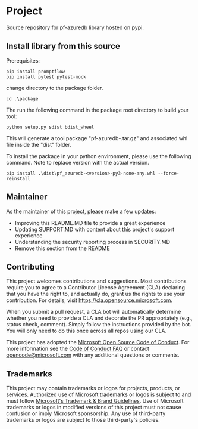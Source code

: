 # Project

Source repository for pf-azuredb library hosted on pypi. 

## Install library from this source

Prerequisites:
```
pip install promptflow
pip install pytest pytest-mock
```
change directory to the package folder. 
```
cd .\package 
```
The run the following command in the package root directory to build your tool:

```
python setup.py sdist bdist_wheel
```

This will generate a tool package "pf-azuredb-<version>.tar.gz" and associated whl file inside the "dist" folder. 

To install the package in your python environment, please use the following command. Note to replace version with the actual version. 

```
pip install .\dist\pf_azuredb-<version>-py3-none-any.whl --force-reinstall
```

## Maintainer

As the maintainer of this project, please make a few updates:

- Improving this README.MD file to provide a great experience
- Updating SUPPORT.MD with content about this project's support experience
- Understanding the security reporting process in SECURITY.MD
- Remove this section from the README

## Contributing

This project welcomes contributions and suggestions.  Most contributions require you to agree to a
Contributor License Agreement (CLA) declaring that you have the right to, and actually do, grant us
the rights to use your contribution. For details, visit https://cla.opensource.microsoft.com.

When you submit a pull request, a CLA bot will automatically determine whether you need to provide
a CLA and decorate the PR appropriately (e.g., status check, comment). Simply follow the instructions
provided by the bot. You will only need to do this once across all repos using our CLA.

This project has adopted the [Microsoft Open Source Code of Conduct](https://opensource.microsoft.com/codeofconduct/).
For more information see the [Code of Conduct FAQ](https://opensource.microsoft.com/codeofconduct/faq/) or
contact [opencode@microsoft.com](mailto:opencode@microsoft.com) with any additional questions or comments.

## Trademarks

This project may contain trademarks or logos for projects, products, or services. Authorized use of Microsoft 
trademarks or logos is subject to and must follow 
[Microsoft's Trademark & Brand Guidelines](https://www.microsoft.com/en-us/legal/intellectualproperty/trademarks/usage/general).
Use of Microsoft trademarks or logos in modified versions of this project must not cause confusion or imply Microsoft sponsorship.
Any use of third-party trademarks or logos are subject to those third-party's policies.
